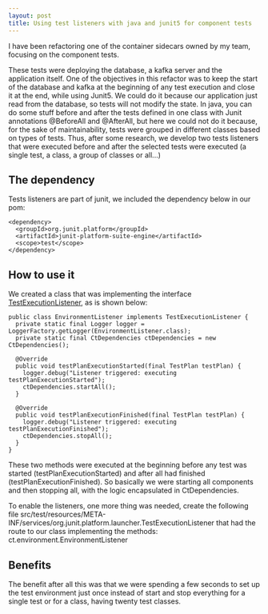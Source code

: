 ```yaml
---
layout: post
title: Using test listeners with java and junit5 for component tests
---
```

I have been refactoring one of the container sidecars owned by my team, focusing on the component tests.

 These tests were deploying the database, a kafka server and the application itself. One of the objectives in this refactor was to keep the start of the database and kafka at the beginning of any test execution and close it at the end, while using Junit5. We could do it because our application just read from the database, so tests will not modify the state.
In java, you can do some stuff before and after the tests defined in one class with Junit annotations @BeforeAll and @AfterAll, but here we could not do it because, for the sake of maintainability, tests were grouped in different classes based on types of tests. Thus, after some research, we develop two tests listeners that were executed before and after the selected  tests were executed (a single test, a class, a group of classes or all...)

## The dependency
Tests listeners are part of junit, we included the dependency below in our pom:

```
<dependency>
  <groupId>org.junit.platform</groupId>
  <artifactId>junit-platform-suite-engine</artifactId>
  <scope>test</scope>
</dependency>
```

## How to use it
We created a class that was implementing the interface [TestExecutionListener](https://junit.org/junit5/docs/5.0.3/api/org/junit/platform/launcher/TestExecutionListener.html), as is shown below:

```
public class EnvironmentListener implements TestExecutionListener {
  private static final Logger logger = LoggerFactory.getLogger(EnvironmentListener.class);
  private static final CtDependencies ctDependencies = new CtDependencies();

  @Override
  public void testPlanExecutionStarted(final TestPlan testPlan) {
    logger.debug("Listener triggered: executing testPlanExecutionStarted");
    ctDependencies.startAll();
  }

  @Override
  public void testPlanExecutionFinished(final TestPlan testPlan) {
    logger.debug("Listener triggered: executing testPlanExecutionFinished");
    ctDependencies.stopAll();
  }
}
```

These two methods were executed at the beginning before any test was started (testPlanExecutionStarted)  and after all had finished (testPlanExecutionFinished). So basically we were starting all components and then stopping all, with the logic encapsulated in CtDependencies.

To enable the listeners, one more thing was needed, create the following file src/test/resources/META-INF/services/org.junit.platform.launcher.TestExecutionListener that had the route to our class implementing the methods:
ct.environment.EnvironmentListener

## Benefits
The benefit after all this was that we were spending a few seconds to set up the test environment just once instead of start and stop everything for a single test or for a class, having twenty test classes.
